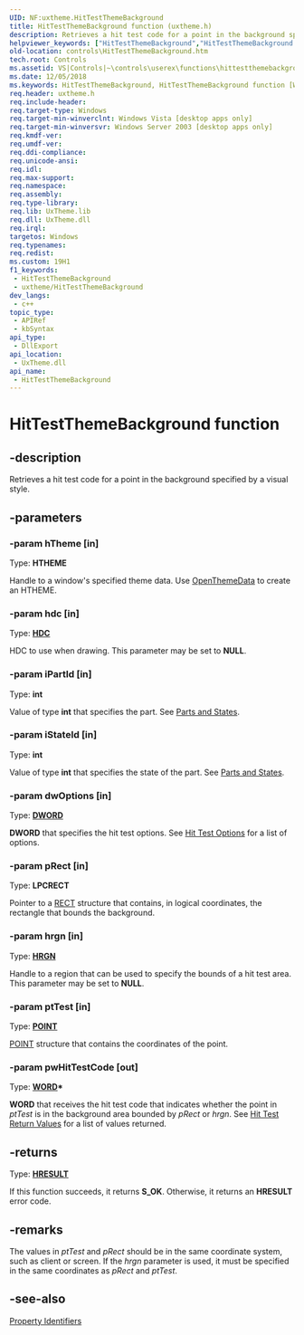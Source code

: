 ```yaml
---
UID: NF:uxtheme.HitTestThemeBackground
title: HitTestThemeBackground function (uxtheme.h)
description: Retrieves a hit test code for a point in the background specified by a visual style.
helpviewer_keywords: ["HitTestThemeBackground","HitTestThemeBackground function [Windows Controls]","controls.HitTestThemeBackground","controls.inet_HitTestThemeBackground","inet_HitTestThemeBackground","inet_HitTestThemeBackground_cpp","uxtheme/HitTestThemeBackground"]
old-location: controls\HitTestThemeBackground.htm
tech.root: Controls
ms.assetid: VS|Controls|~\controls\userex\functions\hittestthemebackground.htm
ms.date: 12/05/2018
ms.keywords: HitTestThemeBackground, HitTestThemeBackground function [Windows Controls], controls.HitTestThemeBackground, controls.inet_HitTestThemeBackground, inet_HitTestThemeBackground, inet_HitTestThemeBackground_cpp, uxtheme/HitTestThemeBackground
req.header: uxtheme.h
req.include-header: 
req.target-type: Windows
req.target-min-winverclnt: Windows Vista [desktop apps only]
req.target-min-winversvr: Windows Server 2003 [desktop apps only]
req.kmdf-ver: 
req.umdf-ver: 
req.ddi-compliance: 
req.unicode-ansi: 
req.idl: 
req.max-support: 
req.namespace: 
req.assembly: 
req.type-library: 
req.lib: UxTheme.lib
req.dll: UxTheme.dll
req.irql: 
targetos: Windows
req.typenames: 
req.redist: 
ms.custom: 19H1
f1_keywords:
 - HitTestThemeBackground
 - uxtheme/HitTestThemeBackground
dev_langs:
 - c++
topic_type:
 - APIRef
 - kbSyntax
api_type:
 - DllExport
api_location:
 - UxTheme.dll
api_name:
 - HitTestThemeBackground
---
```


# HitTestThemeBackground function


## -description

Retrieves a hit test code for a point in the background specified by a visual style.

## -parameters

### -param hTheme [in]

Type: <b>HTHEME</b>

Handle to a window's specified theme data. Use <a href="/windows/desktop/api/uxtheme/nf-uxtheme-openthemedata">OpenThemeData</a> to create an HTHEME.

### -param hdc [in]

Type: <b><a href="/windows/desktop/WinProg/windows-data-types">HDC</a></b>

HDC to use when drawing. This parameter may be set to <b>NULL</b>.

### -param iPartId [in]

Type: <b>int</b>

Value of type <b>int</b> that specifies the part. See <a href="/windows/desktop/Controls/parts-and-states">Parts and States</a>.

### -param iStateId [in]

Type: <b>int</b>

Value of type <b>int</b> that specifies the state of the part. See <a href="/windows/desktop/Controls/parts-and-states">Parts and States</a>.

### -param dwOptions [in]

Type: <b><a href="/windows/desktop/WinProg/windows-data-types">DWORD</a></b>

<b>DWORD</b> that specifies the hit test options. See <a href="/windows/desktop/Controls/theme-hit-test-options">Hit Test Options</a> for a list of options.

### -param pRect [in]

Type: <b>LPCRECT</b>

Pointer to a <a href="/windows/desktop/api/windef/ns-windef-rect">RECT</a> structure that contains, in logical coordinates, the rectangle that bounds the background.

### -param hrgn [in]

Type: <b><a href="/windows/desktop/WinProg/windows-data-types">HRGN</a></b>

Handle to a region that can be used to specify the bounds of a hit test area. This parameter may be set to <b>NULL</b>.

### -param ptTest [in]

Type: <b><a href="/previous-versions/dd162805(v=vs.85)">POINT</a></b>


<a href="/previous-versions/dd162805(v=vs.85)">POINT</a> structure that contains the coordinates of the point.

### -param pwHitTestCode [out]

Type: <b><a href="/windows/desktop/WinProg/windows-data-types">WORD</a>*</b>

<b>WORD</b> that receives the hit test code that indicates whether the point in <i>ptTest</i> is in the background area bounded by <i>pRect</i> or <i>hrgn</i>. See <a href="/windows/desktop/Controls/theme-hit-test-retval">Hit Test Return Values</a> for a list of values returned.

## -returns

Type: <b><a href="/windows/desktop/WinProg/windows-data-types">HRESULT</a></b>

If this function succeeds, it returns <b>S_OK</b>. Otherwise, it returns an <b>HRESULT</b> error code.

## -remarks

The values in <i>ptTest</i> and <i>pRect</i> should be in the same coordinate system, such as client or screen. If the <i>hrgn</i> parameter is used, it must be specified in the same coordinates as <i>pRect</i> and <i>ptTest</i>.

## -see-also

<a href="/windows/desktop/Controls/property-typedefs">Property Identifiers</a>